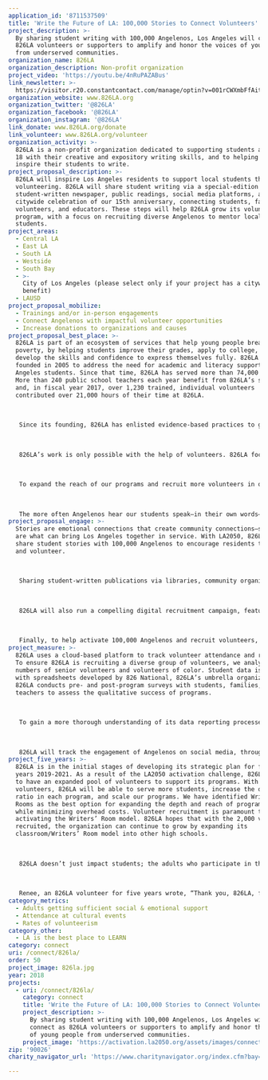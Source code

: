 ```yaml
---
application_id: '8711537509'
title: 'Write the Future of LA: 100,000 Stories to Connect Volunteers'
project_description: >-
  By sharing student writing with 100,000 Angelenos, Los Angeles will connect as
  826LA volunteers or supporters to amplify and honor the voices of young people
  from underserved communities.
organization_name: 826LA
organization_description: Non-profit organization
project_video: 'https://youtu.be/4nRuPAZABus'
link_newsletter: >-
  https://visitor.r20.constantcontact.com/manage/optin?v=001rCWXmbFfAit7MZcJzTSm1xj0vXdDRLwExIDKlJHJJVU0Mg8TtEKGIMhAoTb-5JNenFkPAOaxnwcm_pbZ2qXifRDzn_fQsu4JxfP46ICoVRsGZiNatuEtEZYEyKBpCyC5IjXb3mOYObRnzFnkmmacD4J-aG9kyp2w
organization_website: www.826LA.org
organization_twitter: '@826LA'
organization_facebook: '@826LA'
organization_instagram: '@826LA'
link_donate: www.826LA.org/donate
link_volunteer: www.826LA.org/volunteer
organization_activity: >-
  826LA is a non-profit organization dedicated to supporting students ages 6 to
  18 with their creative and expository writing skills, and to helping teachers
  inspire their students to write.
project_proposal_description: >-
  826LA will inspire Los Angeles residents to support local students through
  volunteering. 826LA will share student writing via a special-edition
  student-written newspaper, public readings, social media platforms, and a
  citywide celebration of our 15th anniversary, connecting students, families,
  volunteers, and educators. These steps will help 826LA grow its volunteer
  program, with a focus on recruiting diverse Angelenos to mentor local
  students.
project_areas:
  - Central LA
  - East LA
  - South LA
  - Westside
  - South Bay
  - >-
    City of Los Angeles (please select only if your project has a citywide
    benefit)
  - LAUSD
project_proposal_mobilize:
  - Trainings and/or in-person engagements
  - Connect Angelenos with impactful volunteer opportunities
  - Increase donations to organizations and causes
project_proposal_best_place: >-
  826LA is part of an ecosystem of services that help young people break out of
  poverty, by helping students improve their grades, apply to college, and
  develop the skills and confidence to express themselves fully. 826LA was
  founded in 2005 to address the need for academic and literacy support for Los
  Angeles students. Since that time, 826LA has served more than 74,000 students.
  More than 240 public school teachers each year benefit from 826LA’s support,
  and, in fiscal year 2017, over 1,230 trained, individual volunteers
  contributed over 21,000 hours of their time at 826LA. 
   
   
   
   Since its founding, 826LA has enlisted evidence-based practices to give students the tools they need for academic success and positive self-regard. In the 2018 fiscal year, 826LA anticipates serving 9,365 students. By offering its services for free, 826LA presents a sustainable way to provide educational programs to students from underserved communities. We believe that creativity is key for young people to develop critical thinking skills. At 826LA, students are transported to a world where writing is a form of magic, their voices are celebrated, and anything is possible. 
   
   
   
   826LA’s work is only possible with the help of volunteers. 826LA focuses on providing consistent, individualized attention from community volunteers, and in many programs, offers multiple sessions per week. This kind of educational support, from caring adults outside young people’s own families, has been shown to play a significant role in providing a number of developmental assets for students. A study by the Afterschool Alliance found that programs like 826LA’s, which are “staffed by community members, may be viewed by parents as more approachable than schools.” This accessibility “makes [these programs] an ideal partner to help schools break down barriers between parents and schools and increase parental engagement.” Not only does this engagement help parents feel more connected to their community, but it can also embolden them to seek out sufficient social and emotional support in other aspects of their lives. 
   
   
   
   To expand the reach of our programs and recruit more volunteers in our mission to reduce educational inequities, 826LA must connect with a wider and more diverse group of Angelenos. By connecting 100,000 people with the stories, essays, poems, and dreams of young Angelenos, along with a call to volunteer, 826LA’s volunteer base will grow and diversify and the rate of volunteerism in the city will increase. Support from LA2050 will enable us to focus on access and increased distribution of the over 300 student-written books and newspapers 826LA publishes each year. 
   
   
   
   The more often Angelenos hear our students speak—in their own words—about their hopes and challenges, the more often those same Angelenos will volunteer their time, donate funds, share stories with others, and advocate on behalf of LA students at the ballot box and beyond.
project_proposal_engage: >-
  Stories are emotional connections that create community connections—stories
  are what can bring Los Angeles together in service. With LA2050, 826LA will
  share student stories with 100,000 Angelenos to encourage residents to step up
  and volunteer.
   
   
   
   Sharing student-written publications via libraries, community organizations, and local businesses will increase the number of 826LA volunteers. 826LA will recruit at least 1,000 new volunteers and will see at least 21,000 volunteer hours per year, with a 10% growth in volunteer hours over the two years of this grant. Through outreach and presentations, 826LA’s families, educators, and college and corporate partners will see how volunteering can impact Los Angeles.
   
   
   
   826LA will also run a compelling digital recruitment campaign, featuring informational webinars, interactive posts, and powerful storytelling. 826LA will discuss the importance of volunteering with the over 9,200 students it serves each year and will launch an initiative that fast-tracks teenagers enrolled in 826LA programs into becoming 826LA volunteers. This will connect 826LA students with their own community through volunteering and will set an example for the younger students whom they’ll mentor. 
   
   
   
   Finally, to help activate 100,000 Angelenos and recruit volunteers, 826LA will turn its 15th anniversary in 2020 into a citywide, celebratory call to action through a special-edition student-written newspaper, to be distributed digitally and in print all around Los Angeles.
project_measure: >-
  826LA uses a cloud-based platform to track volunteer attendance and retention.
  To ensure 826LA is recruiting a diverse group of volunteers, we analyze
  numbers of senior volunteers and volunteers of color. Student data is tracked
  with spreadsheets developed by 826 National, 826LA’s umbrella organization.
  826LA conducts pre- and post-program surveys with students, families, and
  teachers to assess the qualitative success of programs. 
   
   
   
   To gain a more thorough understanding of its data reporting processes and results, 826LA analyzes big-picture volunteer trends. 826LA’s annual volunteer survey, biannual roundtables, and post-program volunteer debriefs help staff members understand why people volunteer in programs, what training opportunities they’d like, and ways to improve the volunteer experience at 826LA.
   
   
   
   826LA will track the engagement of Angelenos on social media, through zip code-based surveys, targeted Facebook ads, and reports from Constant Contact, an email subscription service. To assess the reach of Angelenos interacting with students’ stories, 826LA will track the distribution of student-penned books and newspapers to local libraries, family shelters, and book festivals, including the Leimert Park Book Festival and the Los Angeles Times Festival of Books. Measurable goals include at least 1,000 volunteers attend volunteer orientations per year, and over two years, 826LA will increase the number of volunteers of color by 10% and the number of senior volunteers by 10%.
project_five_years: >-
  826LA is in the initial stages of developing its strategic plan for fiscal
  years 2019-2021. As a result of the LA2050 activation challenge, 826LA hopes
  to have an expanded pool of volunteers to support its programs. With more
  volunteers, 826LA will be able to serve more students, increase the one-to-one
  ratio in each program, and scale our programs. We have identified Writers’
  Rooms as the best option for expanding the depth and reach of programming
  while minimizing overhead costs. Volunteer recruitment is paramount to fully
  activating the Writers’ Room model. 826LA hopes that with the 2,000 volunteers
  recruited, the organization can continue to grow by expanding its
  classroom/Writers’ Room model into other high schools.
   
   
   
   826LA doesn’t just impact students; the adults who participate in the programs, either as volunteers, parents/guardians, or educators, all leave with a renewed connection to their city and to each other. Juventina, a parent of three students who have participated in 826LA programs for seven years, said, “Thank you for the great job you are doing for our community. I'm so glad to find the right way to help my children to be great citizens. [826LA is] the inspiration of their life.” 
   
   
   
   Renee, an 826LA volunteer for five years wrote, “Thank you, 826LA, for being such a vibrant presence in the communities where you work. Thank you for being a place kids like to go to; thank you for doing, and not just talking; for bringing so many diverse people to one place, where we can…realize those diversities are our very strength. And, oh! How strong we are together.” With LA2050, 826LA will connect even more Angelenos with meaningful, effective volunteer opportunities, showing our city just how strong we are together.
category_metrics:
  - Adults getting sufficient social & emotional support
  - Attendance at cultural events
  - Rates of volunteerism
category_other:
  - LA is the best place to LEARN
category: connect
uri: /connect/826la/
order: 50
project_image: 826la.jpg
year: 2018
projects:
  - uri: /connect/826la/
    category: connect
    title: 'Write the Future of LA: 100,000 Stories to Connect Volunteers'
    project_description: >-
      By sharing student writing with 100,000 Angelenos, Los Angeles will
      connect as 826LA volunteers or supporters to amplify and honor the voices
      of young people from underserved communities.
    project_image: 'https://activation.la2050.org/assets/images/connect/2048-wide/826la.jpg'
zip: '90026'
charity_navigator_url: 'https://www.charitynavigator.org/index.cfm?bay=search.profile&ein=383722092'

---
```

